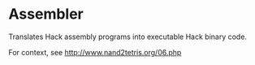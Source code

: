 # Assembler
Translates Hack assembly programs into executable Hack binary code.

For context, see http://www.nand2tetris.org/06.php
